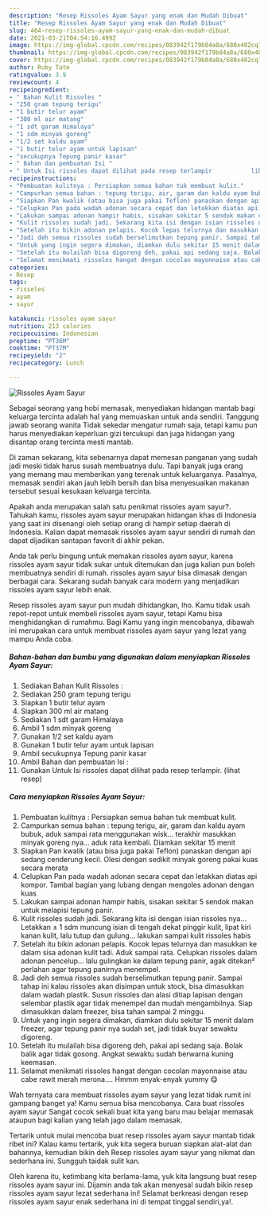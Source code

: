 ```yaml
---
description: "Resep Rissoles Ayam Sayur yang enak dan Mudah Dibuat"
title: "Resep Rissoles Ayam Sayur yang enak dan Mudah Dibuat"
slug: 464-resep-rissoles-ayam-sayur-yang-enak-dan-mudah-dibuat
date: 2021-03-21T04:54:16.499Z
image: https://img-global.cpcdn.com/recipes/083942f179b84a8a/680x482cq70/rissoles-ayam-sayur-foto-resep-utama.jpg
thumbnail: https://img-global.cpcdn.com/recipes/083942f179b84a8a/680x482cq70/rissoles-ayam-sayur-foto-resep-utama.jpg
cover: https://img-global.cpcdn.com/recipes/083942f179b84a8a/680x482cq70/rissoles-ayam-sayur-foto-resep-utama.jpg
author: Ruby Tate
ratingvalue: 3.9
reviewcount: 4
recipeingredient:
- " Bahan Kulit Rissoles "
- "250 gram tepung terigu"
- "1 butir telur ayam"
- "300 ml air matang"
- "1 sdt garam Himalaya"
- "1 sdm minyak goreng"
- "1/2 set kaldu ayam"
- "1 butir telur ayam untuk lapisan"
- "secukupnya Tepung panir kasar"
- " Bahan dan pembuatan Isi "
- " Untuk Isi rissoles dapat dilihat pada resep terlampir           lihat resep"
recipeinstructions:
- "Pembuatan kulitnya : Persiapkan semua bahan tuk membuat kulit."
- "Campurkan semua bahan : tepung terigu, air, garam dan kaldu ayam bubuk, aduk sampai rata menggunakan wisk... terakhir masukkan minyak goreng nya... aduk rata kembali. Diamkan sekitar 15 menit"
- "Siapkan Pan kwalik (atau bisa juga pakai Teflon) panaskan dengan api sedang cenderung kecil. Olesi dengan sedikit minyak goreng pakai kuas secara merata"
- "Celupkan Pan pada wadah adonan secara cepat dan letakkan diatas api kompor. Tambal bagian yang lubang dengan mengoles adonan dengan kuas"
- "Lakukan sampai adonan hampir habis, sisakan sekitar 5 sendok makan untuk melapisi tepung panir."
- "Kulit rissoles sudah jadi. Sekarang kita isi dengan isian rissoles nya... Letakkan ± 1 sdm muncung isian di tengah dekat pinggir kulit, lipat kiri kanan kulit, lalu tutup dan gulung... lakukan sampai kulit rissoles habis"
- "Setelah itu bikin adonan pelapis. Kocok lepas telurnya dan masukkan ke dalam sisa adonan kulit tadi. Aduk sampai rata. Celupkan rissoles dalam adonan pencelup... lalu gulingkan ke dalam tepung panir, agak ditekan² perlahan agar tepung panirnya menempel."
- "Jadi deh semua rissoles sudah berselimutkan tepung panir. Sampai tahap ini kalau rissoles akan disimpan untuk stock, bisa dimasukkan dalam wadah plastik. Susun rissoles dan alasi ditiap lapisan dengan selembar plastik agar tidak menempel dan mudah mengambilnya. Siap dimasukkan dalam freezer, bisa tahan sampai 2 minggu."
- "Untuk yang ingin segera dimakan, diamkan dulu sekitar 15 menit dalam freezer, agar tepung panir nya sudah set, jadi tidak buyar sewaktu digoreng."
- "Setelah itu mulailah bisa digoreng deh, pakai api sedang saja. Bolak balik agar tidak gosong. Angkat sewaktu sudah berwarna kuning keemasan."
- "Selamat menikmati rissoles hangat dengan cocolan mayonnaise atau cabe rawit merah merona.... Hmmm enyak-enyak yummy 😋"
categories:
- Resep
tags:
- rissoles
- ayam
- sayur

katakunci: rissoles ayam sayur 
nutrition: 213 calories
recipecuisine: Indonesian
preptime: "PT36M"
cooktime: "PT37M"
recipeyield: "2"
recipecategory: Lunch

---
```



![Rissoles Ayam Sayur](https://img-global.cpcdn.com/recipes/083942f179b84a8a/680x482cq70/rissoles-ayam-sayur-foto-resep-utama.jpg)

Sebagai seorang yang hobi memasak, menyediakan hidangan mantab bagi keluarga tercinta adalah hal yang memuaskan untuk anda sendiri. Tanggung jawab seorang  wanita Tidak sekedar mengatur rumah saja, tetapi kamu pun harus menyediakan keperluan gizi tercukupi dan juga hidangan yang disantap orang tercinta mesti mantab.

Di zaman  sekarang, kita sebenarnya dapat memesan panganan yang sudah jadi meski tidak harus susah membuatnya dulu. Tapi banyak juga orang yang memang mau memberikan yang terenak untuk keluarganya. Pasalnya, memasak sendiri akan jauh lebih bersih dan bisa menyesuaikan makanan tersebut sesuai kesukaan keluarga tercinta. 



Apakah anda merupakan salah satu penikmat rissoles ayam sayur?. Tahukah kamu, rissoles ayam sayur merupakan hidangan khas di Indonesia yang saat ini disenangi oleh setiap orang di hampir setiap daerah di Indonesia. Kalian dapat memasak rissoles ayam sayur sendiri di rumah dan dapat dijadikan santapan favorit di akhir pekan.

Anda tak perlu bingung untuk memakan rissoles ayam sayur, karena rissoles ayam sayur tidak sukar untuk ditemukan dan juga kalian pun boleh membuatnya sendiri di rumah. rissoles ayam sayur bisa dimasak dengan berbagai cara. Sekarang sudah banyak cara modern yang menjadikan rissoles ayam sayur lebih enak.

Resep rissoles ayam sayur pun mudah dihidangkan, lho. Kamu tidak usah repot-repot untuk membeli rissoles ayam sayur, tetapi Kamu bisa menghidangkan di rumahmu. Bagi Kamu yang ingin mencobanya, dibawah ini merupakan cara untuk membuat rissoles ayam sayur yang lezat yang mampu Anda coba.

<!--inarticleads1-->

##### Bahan-bahan dan bumbu yang digunakan dalam menyiapkan Rissoles Ayam Sayur:

1. Sediakan  Bahan Kulit Rissoles :
1. Sediakan 250 gram tepung terigu
1. Siapkan 1 butir telur ayam
1. Siapkan 300 ml air matang
1. Sediakan 1 sdt garam Himalaya
1. Ambil 1 sdm minyak goreng
1. Gunakan 1/2 set kaldu ayam
1. Gunakan 1 butir telur ayam untuk lapisan
1. Ambil secukupnya Tepung panir kasar
1. Ambil  Bahan dan pembuatan Isi :
1. Gunakan  Untuk Isi rissoles dapat dilihat pada resep terlampir.           (lihat resep)




<!--inarticleads2-->

##### Cara menyiapkan Rissoles Ayam Sayur:

1. Pembuatan kulitnya : Persiapkan semua bahan tuk membuat kulit.
1. Campurkan semua bahan : tepung terigu, air, garam dan kaldu ayam bubuk, aduk sampai rata menggunakan wisk... terakhir masukkan minyak goreng nya... aduk rata kembali. Diamkan sekitar 15 menit
1. Siapkan Pan kwalik (atau bisa juga pakai Teflon) panaskan dengan api sedang cenderung kecil. Olesi dengan sedikit minyak goreng pakai kuas secara merata
1. Celupkan Pan pada wadah adonan secara cepat dan letakkan diatas api kompor. Tambal bagian yang lubang dengan mengoles adonan dengan kuas
1. Lakukan sampai adonan hampir habis, sisakan sekitar 5 sendok makan untuk melapisi tepung panir.
1. Kulit rissoles sudah jadi. Sekarang kita isi dengan isian rissoles nya... Letakkan ± 1 sdm muncung isian di tengah dekat pinggir kulit, lipat kiri kanan kulit, lalu tutup dan gulung... lakukan sampai kulit rissoles habis
1. Setelah itu bikin adonan pelapis. Kocok lepas telurnya dan masukkan ke dalam sisa adonan kulit tadi. Aduk sampai rata. Celupkan rissoles dalam adonan pencelup... lalu gulingkan ke dalam tepung panir, agak ditekan² perlahan agar tepung panirnya menempel.
1. Jadi deh semua rissoles sudah berselimutkan tepung panir. Sampai tahap ini kalau rissoles akan disimpan untuk stock, bisa dimasukkan dalam wadah plastik. Susun rissoles dan alasi ditiap lapisan dengan selembar plastik agar tidak menempel dan mudah mengambilnya. Siap dimasukkan dalam freezer, bisa tahan sampai 2 minggu.
1. Untuk yang ingin segera dimakan, diamkan dulu sekitar 15 menit dalam freezer, agar tepung panir nya sudah set, jadi tidak buyar sewaktu digoreng.
1. Setelah itu mulailah bisa digoreng deh, pakai api sedang saja. Bolak balik agar tidak gosong. Angkat sewaktu sudah berwarna kuning keemasan.
1. Selamat menikmati rissoles hangat dengan cocolan mayonnaise atau cabe rawit merah merona.... Hmmm enyak-enyak yummy 😋




Wah ternyata cara membuat rissoles ayam sayur yang lezat tidak rumit ini gampang banget ya! Kamu semua bisa mencobanya. Cara buat rissoles ayam sayur Sangat cocok sekali buat kita yang baru mau belajar memasak ataupun bagi kalian yang telah jago dalam memasak.

Tertarik untuk mulai mencoba buat resep rissoles ayam sayur mantab tidak ribet ini? Kalau kamu tertarik, yuk kita segera buruan siapkan alat-alat dan bahannya, kemudian bikin deh Resep rissoles ayam sayur yang nikmat dan sederhana ini. Sungguh taidak sulit kan. 

Oleh karena itu, ketimbang kita berlama-lama, yuk kita langsung buat resep rissoles ayam sayur ini. Dijamin anda tak akan menyesal sudah bikin resep rissoles ayam sayur lezat sederhana ini! Selamat berkreasi dengan resep rissoles ayam sayur enak sederhana ini di tempat tinggal sendiri,ya!.

